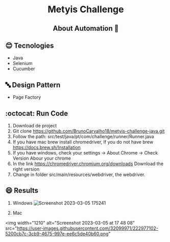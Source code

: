 <h1 align="center"> 
  Metyis Challenge 
</h1>


<h2 align="center"> 
  About Automation 🚀 
</h2>

## :blush: **Tecnologies**

- Java
- Selenium
- Cucumber

## 🔤 **Design Pattern**

- Page Factory

## :octocat: Run Code

1. Download de project 
2. Git clone https://github.com/BrunoCarvalho18/metyis-challenge-java.git
3. Follow the path: src/test/java/pt/com/challenge/runner/Runner.java
4. If you have mac brew install chromedriver, If you do not have brew https://docs.brew.sh/Installation
5. If you have windows, check your settings -> About Chrome -> Check Version Abour your chrome
6. In the link https://chromedriver.chromium.org/downloads Download the right version
7. Change in folder src/main/resources/webdriver, the webdriver.

## :smile: Results

1. Windows
![Screenshot 2023-03-05 175241](https://user-images.githubusercontent.com/32099971/222977455-ff4f779b-04f6-411a-a38b-e0c035fc7749.jpg)

2. Mac

<img width="1210" alt="Screenshot 2023-03-05 at 17 48 08" src="https://user-images.githubusercontent.com/32099971/222977102-5200cb7c-3cb9-4675-997e-ee6c5de40b60.png"
